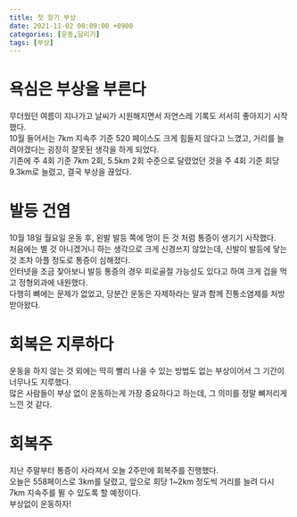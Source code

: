 ```yaml
---
title: 첫 장기 부상
date: 2021-11-02 00:09:00 +0900
categories: [운동,달리기]
tags: [부상]
---
```

# 욕심은 부상을 부른다  
무더웠던 여름이 지나가고 날씨가 시원해지면서 자연스레 기록도 서서히 좋아지기 시작했다.  
10월 들어서는 7km 지속주 기준 520 페이스도 크게 힘들지 않다고 느꼈고, 거리를 늘려야겠다는 굉장히 잘못된 생각을 하게 되었다.  
기존에 주 4회 기준 7km 2회, 5.5km 2회 수준으로 달렸었던 것을 주 4회 기준 회당 9.3km로 늘렸고, 결국 부상을 끊었다.  

# 발등 건염  
10월 18일 월요일 운동 후, 왼발 발등 쪽에 멍이 든 것 처럼 통증이 생기기 시작했다.  
처음에는 별 것 아니겠거니 하는 생각으로 크게 신경쓰지 않았는데, 신발이 발등에 닿는 것 조차 아플 정도로 통증이 심해졌다.  
인터넷을 조금 찾아보니 발등 통증의 경우 피로골절 가능성도 있다고 하여 크게 겁을 먹고 정형외과에 내원했다.  
다행히 뼈에는 문제가 없었고, 당분간 운동은 자제하라는 말과 함께 진통소염제를 처방받아왔다.  

# 회복은 지루하다  
운동을 하지 않는 것 외에는 딱히 빨리 나을 수 있는 방법도 없는 부상이어서 그 기간이 너무나도 지루했다.  
많은 사람들이 부상 없이 운동하는게 가장 중요하다고 하는데, 그 의미를 정말 뼈저리게 느낀 것 같다.  

# 회복주  
지난 주말부터 통증이 사라져서 오늘 2주만에 회복주를 진행했다.  
오늘은 558페이스로 3km를 달렸고, 앞으로 회당 1~2km 정도씩 거리를 늘려 다시 7km 지속주를 뛸 수 있도록 할 예정이다.  
부상없이 운동하자!